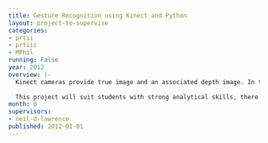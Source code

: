```yaml
---
title: Gesture Recognition using Kinect and Python
layout: project-to-supervise
categories:
- prtii
- prtiii
- MPhil
running: False
year: 2012
overview: |-
  Kinect cameras provide true image and an associated depth image. In this project the focus will be on data from the Gesture Recognition Challenge for kinect: <http://www.kaggle.com/c/GestureChallenge/>. The student will participate in the challenge using state of the art machine learning techniques with the assistance of the Sheffield Machine Learning group. A gesture recognizer for the Kinect would enable a large range of new interfaces between the human and computer. Software for the project will be written according to the principles of open data science.
  
  This project will suit students with strong analytical skills, there will be a focus on linear algebra and probabilistic inference in the software.
month: 0
supervisors:
- neil-d-lawrence
published: 2012-01-01
---
```

